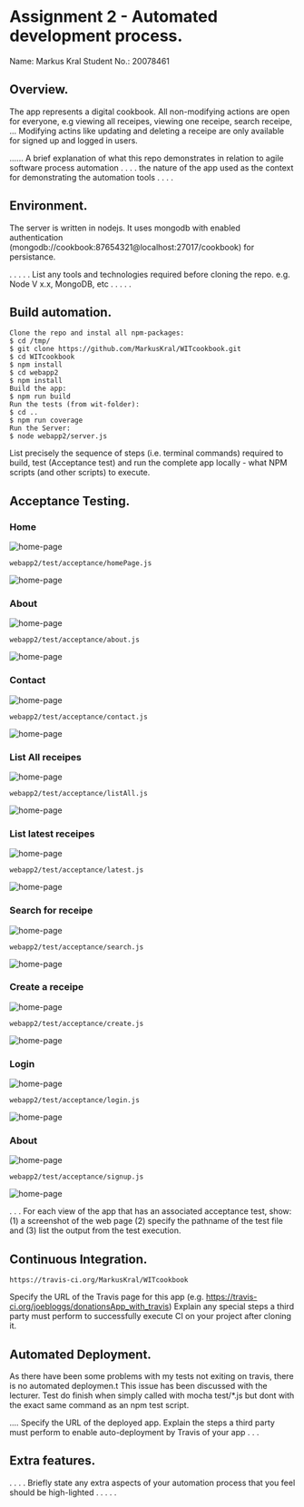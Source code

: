 # Assignment 2 - Automated development process.

Name: Markus Kral
Student No.:  20078461

## Overview.

The app represents a digital cookbook.
All non-modifying actions are open for everyone, e.g viewing all receipes, viewing one receipe, search receipe, ...
Modifying actins like updating and deleting a receipe are only available for signed up and logged in users.

...... A brief explanation of what this repo demonstrates in relation to agile software process automation . . . . the nature of the app used  as the context for demonstrating the automation tools . . . .  

## Environment.

The server is written in nodejs.
It uses mongodb with enabled authentication (mongodb://cookbook:87654321@localhost:27017/cookbook) for persistance.

. . . . . List any tools and technologies required before cloning the repo. e.g. Node V x.x, MongoDB, etc . . . . .  

## Build automation.

    Clone the repo and instal all npm-packages:
    $ cd /tmp/
    $ git clone https://github.com/MarkusKral/WITcookbook.git
    $ cd WITcookbook
    $ npm install
    $ cd webapp2
    $ npm install
    Build the app:
    $ npm run build
    Run the tests (from wit-folder):
    $ cd ..
    $ npm run coverage
    Run the Server:
    $ node webapp2/server.js

List precisely the sequence of steps (i.e. terminal commands) required to build, test (Acceptance test) and run the complete app locally - what NPM scripts (and other scripts) to execute.  

## Acceptance Testing.

### Home

![home-page](screenshots/home.png "Home")

    webapp2/test/acceptance/homePage.js

![home-page](screenshots/home-test.png "Home")

### About

![home-page](screenshots/about.png "About")

    webapp2/test/acceptance/about.js

![home-page](screenshots/about-test.png "Home")

### Contact

![home-page](screenshots/contact.png "Contact")

    webapp2/test/acceptance/contact.js

![home-page](screenshots/contact-test.png "Home")

### List All receipes

![home-page](screenshots/listAll.png "List all receipes")

    webapp2/test/acceptance/listAll.js

![home-page](screenshots/listAll-test.png "Home")

### List latest receipes

![home-page](screenshots/latest.png "List latest receipe")

    webapp2/test/acceptance/latest.js

![home-page](screenshots/latest-test.png "Home")

### Search for receipe

![home-page](screenshots/search.png "Search for receipe")

    webapp2/test/acceptance/search.js

![home-page](screenshots/search-test.png "Home")

### Create a receipe

![home-page](screenshots/create.png "Create a receipe")

    webapp2/test/acceptance/create.js

![home-page](screenshots/create-test.png "Home")

### Login

![home-page](screenshots/login.png "Login")

    webapp2/test/acceptance/login.js

![home-page](screenshots/login-test.png "Home")

### About

![home-page](screenshots/about.png "Sign up")

    webapp2/test/acceptance/signup.js

![home-page](screenshots/signup-test.png "Home")


. . . For each view of the app that has an associated acceptance test, show: (1) a screenshot of the web page (2) specify the pathname of the test file and (3) list the output from the test execution.

## Continuous Integration.

    https://travis-ci.org/MarkusKral/WITcookbook

Specify the URL of the Travis page for this app (e.g. https://travis-ci.org/joebloggs/donationsApp_with_travis) Explain any special steps a third party must perform to successfully execute CI on your project after cloning it. 

## Automated Deployment.

As there have been some problems with my tests not exiting on travis, there is no automated deploymen.t
This issue has been discussed with the lecturer.
Test do finish when simply called with mocha test/*.js but dont with the exact same command as an npm test script.

.... Specify the URL of the deployed app. Explain the steps a third party must perform to enable auto-deployment by Travis of your app . . .  

## Extra features.

. . . . Briefly state any extra aspects of your automation process that you feel should be high-lighted . . . . .

